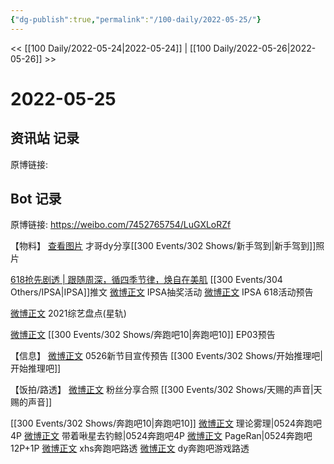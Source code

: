 ```yaml
---
{"dg-publish":true,"permalink":"/100-daily/2022-05-25/"}
---
```



<< [[100 Daily/2022-05-24\|2022-05-24]] | [[100 Daily/2022-05-26\|2022-05-26]] >>

# 2022-05-25

## 资讯站 记录

原博链接:

## Bot 记录

原博链接: https://weibo.com/7452765754/LuGXLoRZf

【物料】
[查看图片](https://wx1.sinaimg.cn/large/0088n2Pggy1h2l1t9qsscj30u01hdjum.jpg) 才哥dy分享[[300 Events/302 Shows/新手驾到\|新手驾到]]照片

[618抢先剧透 | 跟随周深，循四季节律，焕自在美肌](https://weibo.cn/sinaurl?u=https%3A%2F%2Fmp.weixin.qq.com%2Fs%2FIBiXxNhsMO_AD_TpqSxUDA) [[300 Events/304 Others/IPSA\|IPSA]]推文
[微博正文](https://m.weibo.cn/1851789841/4772952459444972) IPSA抽奖活动
[微博正文](https://m.weibo.cn/1851789841/4772958024764956) IPSA 618活动预告

[微博正文](https://m.weibo.cn/6466290670/4772994851800684) 2021综艺盘点(星轨)

[微博正文](https://m.weibo.cn/5242381821/4773067723640566) [[300 Events/302 Shows/奔跑吧10\|奔跑吧10]] EP03预告

【信息】
[微博正文](https://m.weibo.cn/5248300719/4773079069495897) 0526新节目宣传预告 [[300 Events/302 Shows/开始推理吧\|开始推理吧]]

【饭拍/路透】
[微博正文](https://m.weibo.cn/6491597734/4772730123851447) 粉丝分享合照 [[300 Events/302 Shows/天赐的声音\|天赐的声音]]

[[300 Events/302 Shows/奔跑吧10\|奔跑吧10]]
[微博正文](https://m.weibo.cn/7458115630/4772934780715299) 理论雾理|0524奔跑吧4P
[微博正文](https://m.weibo.cn/3246571812/4772972005165286) 带着啾星去钓鲸|0524奔跑吧4P
[微博正文](https://m.weibo.cn/7633014126/4773011108138129) PageRan|0524奔跑吧12P+1P
[微博正文](https://m.weibo.cn/7495641082/4773109222344005) xhs奔跑吧路透
[微博正文](https://m.weibo.cn/7495641082/4773019123714049) dy奔跑吧游戏路透
